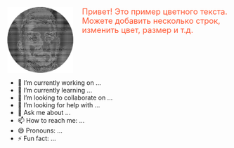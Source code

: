 <!--
Замените LINK_TO_YOUR_IMAGE на ссылку на вашу картинку.
width="150" можно менять, style="margin-right: 20px;" даёт отступ справа.
-->

<!-- Картинка слева с обтеканием -->
<img
  align="left"
  src="asciiArt.png"
  width="150"
  style="margin-right: 20px;"
  alt="Описание картинки"
/>

<!-- Текст, который будет справа от картинки -->
<div style="color: #FF5733; font-size: 18px;">
  Привет! Это пример цветного текста.<br/>
  Можете добавить несколько строк, изменить цвет, размер и т.д.
</div>

<!-- Принудительное «очищение» обтекания, чтобы дальше элементы шли ниже картинки -->
<br clear="left"/>



- 🔭 I’m currently working on ...
- 🌱 I’m currently learning ...
- 👯 I’m looking to collaborate on ...
- 🤔 I’m looking for help with ...
- 💬 Ask me about ...
- 📫 How to reach me: ...
- 😄 Pronouns: ...
- ⚡ Fun fact: ...

